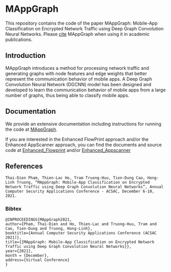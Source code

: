 # MAppGraph
This repository contains the code of the paper MAppGraph: Mobile-App Classification on Encrypted Network
Traffic using Deep Graph Convolution Neural Networks.
Please [cite](#References) MAppGraph when using it in academic publications.

## Introduction
MAppGraph introduces a method for processing network traffic and generating graphs with node features and edge weights that better represent the communication behavior of mobile apps. A Deep Graph Convolution Neural Network (DGCNN) model has been designed and developed to learn the communication behavior of mobile apps from a large number of graphs, thus being able to classify mobile apps.

## Documentation
We provide an extensive documentation including instructions for running the code at [MAppGraph](https://soeai.github.io/MAppGraph/).

If you are interested in the Enhanced FlowPrint approach and/or the Enhanced AppScanner approach, you can find the documents and source code at [Enhanced_Flowprint](https://github.com/hothienlac/Enhanced_Flowprint) and/or [Enhanced_Appscanner](https://github.com/dienthaipham103/Enhanced_Appscanner)

## References
`Thai-Dien Pham, Thien-Lac Ho, Tram Truong-Huu, Tien-Dung Cao, Hong-Linh Truong, “MAppGraph: Mobile-App Classification on Encrypted Network Traffic using Deep Graph Convolution Neural Networks”, Annual Computer Security Applications Conference - ACSAC, December 6-10, 2021.`

### Bibtex
```
@INPROCEEDINGS{MAppGraph2021,
author={Pham, Thai-Dien and Ho, Thien-Lac and Truong-Huu, Tram and Cao, Tien-Dung and Truong, Hong-Linh},
booktitle={Annual Computer Security Applications Conference (ACSAC 2021)}, 
title={{MAppGraph: Mobile-App Classification on Encrypted Network Traffic using Deep Graph Convolution Neural Networks}}, 
year={2021},
month = {December},
address={Virtual Conference}
}
```

